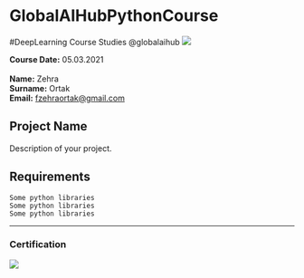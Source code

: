 # GlobalAIHubPythonCourse
#DeepLearning Course Studies @globalaihub
![](img/newlogo.png)

**Course Date:** 05.03.2021</br></br>
**Name:** Zehra  
**Surname:** Ortak  
**Email:** fzehraortak@gmail.com  
 

## Project Name
Description of your project.

## Requirements
```
Some python libraries
Some python libraries
Some python libraries
```
---

### Certification
![](img/TopLearnerCertificate.png)
